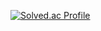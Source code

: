 [![Solved.ac Profile](http://mazassumnida.wtf/api/generate_badge?boj=hskyle0215)](https://solved.ac/hskyle0215)
